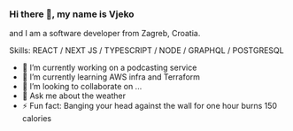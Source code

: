 ### Hi there 👋, my name is Vjeko
and I am a software developer from Zagreb, Croatia.

Skills: REACT / NEXT JS / TYPESCRIPT / NODE / GRAPHQL / POSTGRESQL

- 🔭 I’m currently working on a podcasting service
- 🌱 I’m currently learning AWS infra and Terraform
- 👯 I’m looking to collaborate on ...
- 💬 Ask me about the weather
- ⚡ Fun fact: Banging your head against the wall for one hour burns 150 calories
